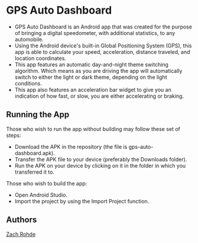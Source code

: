 GPS Auto Dashboard
====================

<ul>
<li>GPS Auto Dashboard is an Android app that was created for the purpose of bringing a digital speedometer, with additional statistics, to any automobile.</li>
<li>Using the Android device's built-in Global Positioning System (GPS), this app is able to calculate your speed, acceleration, distance traveled, and location coordinates.</li>
<li>This app features an automatic day-and-night theme switching algorithm. Which means as you are driving the app will automatically switch to either the light or dark theme, depending on the light conditions.</li>
<li>This app also features an acceleration bar widget to give you an indication of how fast, or slow, you are either accelerating or braking.</li>
</ul>

<h2>Running the App</h2>

Those who wish to run the app without building may follow these set of steps:

<ul>
<li>Download the APK in the repository (the file is gps-auto-dashboard.apk).</li>
<li>Transfer the APK file to your device (preferably the Downloads folder).</li>
<li>Run the APK on your device by clicking on it in the folder in which you transferred it to.</li>
</ul>

Those who wish to build the app:

<ul>
<li>Open Android Studio.</li>
<li>Import the project by using the Import Project function.</li>
</ul>

<h2>Authors</h2>

<a title="Zach Rohde" href="http://zachrohde.com">Zach Rohde</a>
